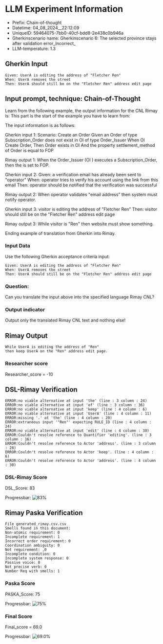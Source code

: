 

# LLM Experiment Information
* Prefix:   Chain-of-thought
* Datetime: 04_08_2024__22:12:09
* UniqueID: 59464075-7bb0-40cf-bdd8-2e438c0b946a
* Gherkinscenario name: Gherkinscenario 6: The selected province stays after validation error_Incorrect_
* LLM-temperature: 1.3

        

## Gherkin Input
```
Given: UserA is editing the address of "Fletcher Ren"
When: UserA removes the street
Then: UserA should still be on the "Fletcher Ren" address edit page
```
    



## Input prompt, technique: Chain-of-Thought


Learn from the following example, the output information for the CNL Rimay is: 
This part is the start of the example you have to learn from:

The input information is as follows: 

Gherkin input 1:
Scenario: Create an Order
Given an Order of type Subscription_Order does not exist in OI of type Order_Issuer 
When OI Create Order, 
Then Order exists in OI 
And the property settlement_method of Order is equal to FOP


Rimay output 1:
When the Order_Issuer (OI ) executes  a Subscription_Order, 
then the  is set to FOP.


Gherkin input 2:
Given: a verification email has already been sent to "operator"
When: operator tries to verify his account using the link from this email
Then: operator should be notified that the verification was successful

Rimay output 2:
When operator validates "email address" 
then system must notify operator.  
 

Gherkin input 3: 
visitor is editing the address of "Fletcher Ren"
Then: visitor should still be on the "Fletcher Ren" address edit page


Rimay output 3:
While visitor is "Ren" 
then website must show something.


Ending example of translation from Gherkin into Rimay.


### Input Data
Use the following Gherkin acceptance criteria input: 
```
Given: UserA is editing the address of "Fletcher Ren"
When: UserA removes the street
Then: UserA should still be on the "Fletcher Ren" address edit page
```

### Question:
Can you translate the input above into the specified language Rimay CNL?

### Output indicator
Output only the translated Rimay CNL text and nothing else!


## Rimay Output
```
While UserA is editing the address of "Ren" 
then keep UserA on the "Ren" address edit page.
``` 
            

### Researcher score
Researcher_score = -10




## DSL-Rimay Verification
```
ERROR:no viable alternative at input 'the' (line : 3 column : 24)
ERROR:no viable alternative at input 'of' (line : 3 column : 36)
ERROR:no viable alternative at input 'keep' (line : 4 column : 6)
ERROR:no viable alternative at input 'UserA' (line : 4 column : 11)
ERROR:missing '.' at 'the' (line : 4 column : 20)
ERROR:extraneous input '"Ren"' expecting RULE_ID (line : 4 column : 24)
ERROR:no viable alternative at input 'edit' (line : 4 column : 38)
ERROR:Couldn't resolve reference to Quantifier 'editing'. (line : 3 column : 16)
ERROR:Couldn't resolve reference to Actor 'address'. (line : 3 column : 28)
ERROR:Couldn't resolve reference to Actor 'keep'. (line : 4 column : 6)
ERROR:Couldn't resolve reference to Actor 'address'. (line : 4 column : 30)

```
### DSL-Rimay Score
DSL_Score: 83

Progressbar: ![83%](https://progress-bar.dev/83)

            


## Rimay Paska Verification
```
File generated_rimay.csv.csv
Smells found in this document: 
Non-atomic requirement: 0
Incomplete requirement: 1
Incorrect order requirement: 0
Coordination ambiguity: 0
Not requirement: ,0
Incomplete condition: 0
Incomplete system response: 0
Passive voice: 0
Not precise verb: 0
Number Req with smells: 1

```
### Paska Score
PASKA_Score: 75

Progressbar: ![75%](https://progress-bar.dev/75)

            

### Final Score
Final_score = 69.0

Progressbar: ![69.0%](https://progress-bar.dev/69.0)

